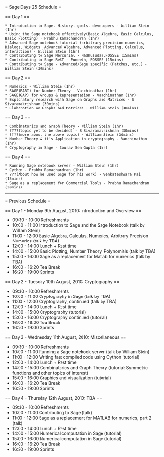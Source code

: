= Sage Days 25 Schedule =

== Day 1 ==

    * Introduction to Sage, History, goals, developers - William Stein (1hr)
    * Using the Sage notebook effectively(Basic Algebra, Basic Calculus, Basic Plotting) - Prabhu Ramachandran (1hr)
    * Advanced Sage notebook tutorial (arbitrary precision numerics, Dialogs, Widgets, Advanced Algebra, Advanced Plotting, Calculus, interaction) - William Stein (1hr)
    * Contributing to Sage Mercurial - Madhusudan,FOSSEE (15mins)
    * Contributing to Sage ReST - Puneeth, FOSSEE (15mins)
    * Contributing to Sage - Advanced/Sage specific (Patches, etc.) - William Stein (30mins)

== Day 2 ==

    * Numerics - William Stein (1hr)
    * SAGE(PARI) for Number Theory - Vanchinathan (1hr)
    * SAGE(GAP) for Groups & Representation - Vanchinathan (1hr)
    * Exploratory research with Sage on Graphs and Matrices - S Sivaramakrishnan (30mins)
    * Elaboration on Graphs and Matrices - William Stein (30mins)

== Day 3 ==

    * Combinatorics and Graph Theory - William Stein (1hr)
    * ????(topic yet to be decided) - S Sivaramakrishnan (30mins)
    * ????(more about the above topic) - William Stein (30mins)
    * Number Theory & it's Application in cryptography - Vanchinathan (1hr)
    * Cryptography in Sage - Sourav Sen Gupta (1hr)

== Day 4 ==

    * Running Sage notebook server - William Stein (1hr)
    * Cython - Prabhu Ramachandran (1hr)
    * ???(About how he used Sage for his work) - Venkateshwara Pai (15mins)
    * Sage as a replacement for Commercial Tools - Prabhu Ramachandran (30mins)

------------------------------------------------------------------------------------------------------

= Previous Schedule =

== Day 1 - Monday 9th August, 2010: Introduction and Overview ==
  * 09:30 - 10:00  Refreshments
  * 10:00 - 11:00  Introduction to Sage and the Sage Notebook (talk by William Stein)
  * 11:00 - 12:00  Basic Algebra, Calculus, Numerics, Arbitrary Precision Numerics (talk by TBA)
  * 12:00 - 14:00  Lunch + Rest time
  * 14:00 - 15:00  Basic Plotting, Number Theory, Polynomials  (talk by TBA)
  * 15:00 - 16:00  Sage as a replacement for Matlab for numerics  (talk by TBA)
  * 16:00 - 16:20  Tea Break
  * 16:20 - 19:00  Sprints

== Day 2 - Tuesday 10th August, 2010: Cryptography ==
  * 09:30 - 10:00   Refreshments
  * 10:00 - 11:00   Cryptography in Sage (talk by TBA)
  * 11:00 - 12:00   Cryptography, continued (talk by TBA)
  * 12:00 - 14:00   Lunch + Rest time
  * 14:00 - 15:00   Cryptography (tutorial)
  * 15:00 - 16:00   Cryptography continued (tutorial)
  * 16:00 - 16:20   Tea Break
  * 16:20 - 19:00   Sprints

== Day 3 - Wednesday 11th August, 2010: Miscellaneous ==
  * 09:30 - 10:00   Refreshments
  * 10:00 - 11:00   Running a Sage notebook server (talk by William Stein)
  * 11:00 - 12:00   Writing fast compiled code using Cython (tutorial)
  * 12:00 - 14:00   Lunch + Rest time
  * 14:00 - 15:00   Combinatorics and Graph Theory (tutorial: Symmetric functions and other topics of interest)
  * 15:00 - 16:00   Graphics and visualization (tutorial)
  * 16:00 - 16:20   Tea Break
  * 16:20 - 19:00   Sprints


== Day 4 - Thursday 12th August, 2010: TBA ==
  * 09:30 - 10:00   Refreshments
  * 10:00 - 11:00   Contributing to Sage (talk)
  * 11:00 - 12:00   Sage as a replacement for MATLAB for numerics, part 2 (talk)
  * 12:00 - 14:00   Lunch + Rest time
  * 14:00 - 15:00   Numerical computation in Sage (tutorial)
  * 15:00 - 16:00   Numerical computation in Sage (tutorial)
  * 16:00 - 16:20   Tea Break
  * 16:20 - 19:00   Sprints

